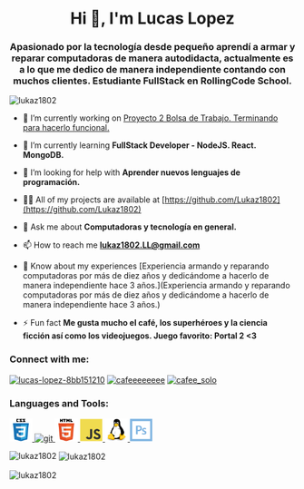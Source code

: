 <h1 align="center">Hi 👋, I'm Lucas Lopez</h1>
<h3 align="center">Apasionado por la tecnología desde pequeño aprendí a armar y reparar computadoras de manera autodidacta, actualmente es a lo que me dedico de manera independiente contando con muchos clientes. Estudiante FullStack en RollingCode School.</h3>

<p align="left"> <img src="https://komarev.com/ghpvc/?username=lukaz1802&label=Profile%20views&color=0e75b6&style=flat" alt="lukaz1802" /> </p>

- 🔭 I’m currently working on [Proyecto 2 Bolsa de Trabajo. Terminando para hacerlo funcional.](https://github.com/Lukaz1802/Proyecto-2-BolsadeTrabajo)

- 🌱 I’m currently learning **FullStack Developer - NodeJS. React. MongoDB.**

- 🤝 I’m looking for help with **Aprender nuevos lenguajes de programación.**

- 👨‍💻 All of my projects are available at [https://github.com/Lukaz1802](https://github.com/Lukaz1802)

- 💬 Ask me about **Computadoras y tecnología en general.**

- 📫 How to reach me **lukaz1802.LL@gmail.com**

- 📄 Know about my experiences [Experiencia armando y reparando computadoras por más de diez años y dedicándome a hacerlo de manera independiente hace 3 años.](Experiencia armando y reparando computadoras por más de diez años y dedicándome a hacerlo de manera independiente hace 3 años.)

- ⚡ Fun fact **Me gusta mucho el café, los superhéroes y la ciencia ficción así como los videojuegos. Juego favorito: Portal 2 <3**

<h3 align="left">Connect with me:</h3>
<p align="left">
<a href="https://linkedin.com/in/lucas-lopez-8bb151210" target="blank"><img align="center" src="https://raw.githubusercontent.com/rahuldkjain/github-profile-readme-generator/master/src/images/icons/Social/linked-in-alt.svg" alt="lucas-lopez-8bb151210" height="30" width="40" /></a>
<a href="https://fb.com/cafeeeeeeee" target="blank"><img align="center" src="https://raw.githubusercontent.com/rahuldkjain/github-profile-readme-generator/master/src/images/icons/Social/facebook.svg" alt="cafeeeeeeee" height="30" width="40" /></a>
<a href="https://instagram.com/cafee_solo" target="blank"><img align="center" src="https://raw.githubusercontent.com/rahuldkjain/github-profile-readme-generator/master/src/images/icons/Social/instagram.svg" alt="cafee_solo" height="30" width="40" /></a>
</p>

<h3 align="left">Languages and Tools:</h3>
<p align="left"> <a href="https://www.w3schools.com/css/" target="_blank"> <img src="https://raw.githubusercontent.com/devicons/devicon/master/icons/css3/css3-original-wordmark.svg" alt="css3" width="40" height="40"/> </a> <a href="https://git-scm.com/" target="_blank"> <img src="https://www.vectorlogo.zone/logos/git-scm/git-scm-icon.svg" alt="git" width="40" height="40"/> </a> <a href="https://www.w3.org/html/" target="_blank"> <img src="https://raw.githubusercontent.com/devicons/devicon/master/icons/html5/html5-original-wordmark.svg" alt="html5" width="40" height="40"/> </a> <a href="https://developer.mozilla.org/en-US/docs/Web/JavaScript" target="_blank"> <img src="https://raw.githubusercontent.com/devicons/devicon/master/icons/javascript/javascript-original.svg" alt="javascript" width="40" height="40"/> </a> <a href="https://www.linux.org/" target="_blank"> <img src="https://raw.githubusercontent.com/devicons/devicon/master/icons/linux/linux-original.svg" alt="linux" width="40" height="40"/> </a> <a href="https://www.photoshop.com/en" target="_blank"> <img src="https://raw.githubusercontent.com/devicons/devicon/master/icons/photoshop/photoshop-line.svg" alt="photoshop" width="40" height="40"/> </a> </p>

<p><img align="left" src="https://github-readme-stats.vercel.app/api/top-langs?username=lukaz1802&show_icons=true&locale=en&layout=compact" alt="lukaz1802" /></p>

<p>&nbsp;<img align="center" src="https://github-readme-stats.vercel.app/api?username=lukaz1802&show_icons=true&locale=en" alt="lukaz1802" /></p>

<p><img align="center" src="https://github-readme-streak-stats.herokuapp.com/?user=lukaz1802&" alt="lukaz1802" /></p>
